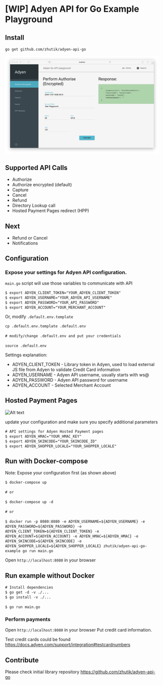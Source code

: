 # [WIP] Adyen API for Go Example Playground

## Install

```
go get github.com/zhutik/adyen-api-go
```

![Alt text](./screenshots/authorize.png "Playground example")

## Supported API Calls
* Authorize
* Authorize encrypted (default)
* Capture
* Cancel
* Refund
* Directory Lookup call
* Hosted Payment Pages redirect (HPP)

## Next
* Refund or Cancel
* Notifications


## Configuration

### Expose your settings for Adyen API configuration.

```main.go``` script will use those variables to communicate with API

```
$ export ADYEN_CLIENT_TOKEN="YOUR_ADYEN_CLIENT_TOKEN"
$ export ADYEN_USERNAME="YOUR_ADYEN_API_USERNAME"
$ export ADYEN_PASSWORD="YOUR_API_PASSWORD"
$ export ADYEN_ACCOUNT="YOUR_MERCHANT_ACCOUNT"
```

Or, modify ```.default.env.template```

```
cp .default.env.template .default.env

# modify/change .default.env and put your credentials

source .default.env
```

Settings explanation:
* ADYEN_CLIENT_TOKEN - Library token in Adyen, used to load external JS file from Adyen to validate Credit Card information
* ADYEN_USERNAME - Adyen API username, usually starts with ws@
* ADYEN_PASSWORD - Adyen API password for username
* ADYEN_ACCOUNT - Selected Merchant Account

## Hosted Payment Pages

![Alt text](./screenshots/hosted_payment_methods.png "Playground example")

update your configuration and make sure you specify additional parameters

```
# API settings for Adyen Hosted Payment pages
$ export ADYEN_HMAC="YOUR_HMAC_KEY"
$ export ADYEN_SKINCODE="YOUR_SKINCODE_ID"
$ export ADYEN_SHOPPER_LOCALE="YOUR_SHOPPER_LOCALE"
```

## Run with Docker-compose

Note: Expose your configuration first (as shown above)

```
$ docker-compose up

# or 

$ docker-compose up -d

# or

$ docker run -p 8080:8080 -e ADYEN_USERNAME=${ADYEN_USERNAME} -e ADYEN_PASSWORD=${ADYEN_PASSWORD} -e ADYEN_CLIENT_TOKEN=${ADYEN_CLIENT_TOKEN} -e ADYEN_ACCOUNT=${ADYEN_ACCOUNT} -e ADYEN_HMAC=${ADYEN_HMAC} -e ADYEN_SKINCODE=${ADYEN_SKINCODE} -e ADYEN_SHOPPER_LOCALE=${ADYEN_SHOPPER_LOCALE} zhutik/adyen-api-go-example go run main.go
```

Open ```http://localhost:8080``` in your browser


## Run example without Docker

```
# Install dependencies
$ go get -d -v ./...
$ go install -v ./...

$ go run main.go
```

### Perform payments

Open ```http://localhost:8080``` in your browser
Put credit card information.

Test credit cards could be found https://docs.adyen.com/support/integration#testcardnumbers

## Contribute

Please check initial library repository https://github.com/zhutik/adyen-api-go
